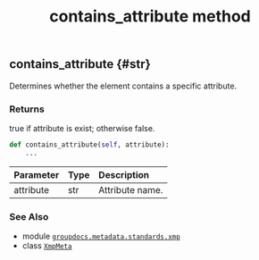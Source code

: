 ﻿---
title: contains_attribute method
second_title: GroupDocs.Metadata for Python via .NET API References
description: 
type: docs
url: /python-net/groupdocs.metadata.standards.xmp/xmpmeta/contains_attribute/
is_root: false
weight: 50
---

## contains_attribute {#str}

Determines whether the element contains a specific attribute.


### Returns 


true if attribute is exist; otherwise false.


```python
def contains_attribute(self, attribute):
    ...
```


| Parameter | Type | Description |
| :- | :- | :- |
| attribute | str | Attribute name. |



### See Also
* module [`groupdocs.metadata.standards.xmp`](../../)
* class [`XmpMeta`](/metadata/python-net/groupdocs.metadata.standards.xmp/xmpmeta)
